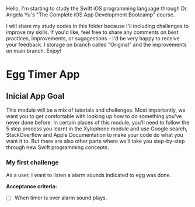 Hello, I'm starting to study the Swift iOS programming language through Dr. Angela Yu's "The Complete iOS App Development Bootcamp" course.

I will share my study codes in this folder because I'll including challenges to improve my skills. If you'd like, feel free to share any comments on best practices, improvements, or sugagestions - I'd be very happy to receive your feedback.  I storage on branch called "Original" and the improvements on main branch. Enjoy!

# Egg Timer App
## Inicial App Goal 
This module will be a mix of tutorials and challenges. Most importantly, we want you to get comfortable with looking up how to do something you've never done before. In certain places of this module, you’ll need to follow the 5 step process you learnt in the Xylophone module and use Google search, StackOverflow and Apple Documentation to make your code do what you want it to. But there are also other parts where we’ll take you step-by-step through new Swift programming concepts.

### My first challenge
As a user, I want to listen a alarm sounds indicated to egg was done.

**Acceptance criteria:**

- [ ] When timer is over alarm sound plays.

